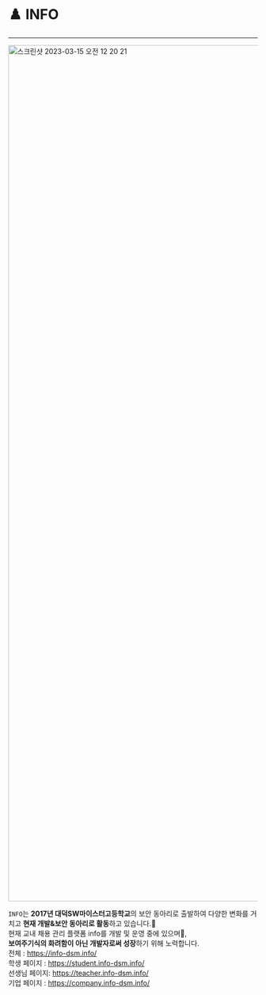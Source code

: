 # ♟️ INFO

---
> 
>



<img width="1728" alt="스크린샷 2023-03-15 오전 12 20 21" src="https://user-images.githubusercontent.com/59428479/225049380-93623a8e-d54e-4750-9127-e7130e93eda3.png">

`INFO`는 **2017년 대덕SW마이스터고등학교**의 보안 동아리로 출발하여 다양한 변화를 거치고 **현재 개발&보안 동아리로 활동**하고 있습니다.💫 <br>
 현재 교내 채용 관리 플랫폼 info를 개발 및 운영 중에 있으며🔮, <br>
 **보여주기식의 화려함이 아닌 개발자로써 성장**하기 위해 노력합니다.
 <br>
 전체 : https://info-dsm.info/
 <br>
 학생 페이지 : https://student.info-dsm.info/
 <br>
선생님 페이지: https://teacher.info-dsm.info/
<br>
기업 페이지 : https://company.info-dsm.info/

